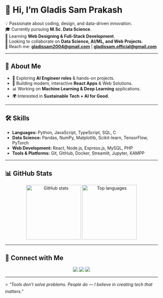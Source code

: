 # 👋 Hi, I’m Gladis Sam Prakash  

💡 Passionate about coding, design, and data-driven innovation.  
🎓 Currently pursuing **M.Sc. Data Science**.  
🌱 Learning **Web Designing & Full-Stack Development**.  
🤝 Looking to collaborate on **Data Science, AI/ML, and Web Projects**.  
📧 Reach me: **gladissam2004@gmail.com** | **gladissam.official@gmail.com**  

---

## 🚀 About Me
- 🔭 Exploring **AI Engineer roles** & hands-on projects.  
- 🎨 Building modern, interactive **React Apps** & Web Solutions.  
- 📊 Working on **Machine Learning & Deep Learning** applications.  
- 🌍 Interested in **Sustainable Tech + AI for Good**.  

---

## 🛠️ Skills
- **Languages:** Python, JavaScript, TypeScript, SQL, C  
- **Data Science:** Pandas, NumPy, Matplotlib, Scikit-learn, TensorFlow, PyTorch  
- **Web Development:** React, Node.js, Express.js, MySQL, PHP  
- **Tools & Platforms:** Git, GitHub, Docker, Streamlit, Jupyter, XAMPP  

---

## 📊 GitHub Stats
<p align="center">
  <img src="https://github-readme-stats.vercel.app/api?username=GLADIS&show_icons=true&theme=tokyonight" alt="GitHub stats" height="180" />
  <img src="https://github-readme-stats.vercel.app/api/top-langs/?username=GLADIS&layout=compact&theme=tokyonight" alt="Top languages" height="180"/>
</p>

---

## 🔗 Connect with Me
<p align="center">
  <a href="mailto:gladissam2004@gmail.com"><img src="https://img.shields.io/badge/Email-D14836?style=for-the-badge&logo=gmail&logoColor=white"/></a>
  <a href="https://www.linkedin.com/in/gladis-sam-prakash"><img src="https://img.shields.io/badge/LinkedIn-0077B5?style=for-the-badge&logo=linkedin&logoColor=white"/></a>
  <a href="https://github.com/GLADIS"><img src="https://img.shields.io/badge/GitHub-100000?style=for-the-badge&logo=github&logoColor=white"/></a>
</p>

---

⭐️ *"Tools don’t solve problems. People do — I believe in creating tech that matters."*

